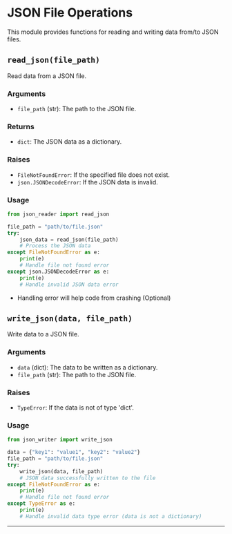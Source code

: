 # JSON File Operations

This module provides functions for reading and writing data from/to JSON files.

## `read_json(file_path)`

Read data from a JSON file.

### Arguments
- `file_path` (str): The path to the JSON file.

### Returns
- `dict`: The JSON data as a dictionary.

### Raises
- `FileNotFoundError`: If the specified file does not exist.
- `json.JSONDecodeError`: If the JSON data is invalid.

### Usage
```python
from json_reader import read_json

file_path = "path/to/file.json"
try:
    json_data = read_json(file_path)
    # Process the JSON data
except FileNotFoundError as e:
    print(e)
    # Handle file not found error
except json.JSONDecodeError as e:
    print(e)
    # Handle invalid JSON data error
```
- Handling error will help code from crashing (Optional)

## `write_json(data, file_path)`

Write data to a JSON file.

### Arguments
- `data` (dict): The data to be written as a dictionary.
- `file_path` (str): The path to the JSON file.

### Raises
- `TypeError`: If the data is not of type 'dict'.

### Usage
```python
from json_writer import write_json

data = {"key1": "value1", "key2": "value2"}
file_path = "path/to/file.json"
try:
    write_json(data, file_path)
    # JSON data successfully written to the file
except FileNotFoundError as e:
    print(e)
    # Handle file not found error
except TypeError as e:
    print(e)
    # Handle invalid data type error (data is not a dictionary)
```
---